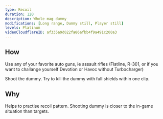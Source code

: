 ```yaml
---
type: Recoil
duration: 120
description: Whole mag dummy
modifications: [Long range, Dummy still, Player still]
levels: Platinum
videoCloudflareID: af335a9d022fa86afbb4f9a491c200a3
---
```


## How

Use any of your favorite auto guns, ie assault rifles (Flatline, R-301, or if you want to challange yourself Devotion or Havoc without Turbocharger)

Shoot the dummy. Try to kill the dummy with full shields within one clip.

## Why

Helps to practise recoil pattern. Shooting dummy is closer to the in-game situation than targets.
